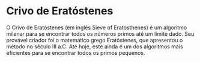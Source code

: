 # Crivo de Eratóstenes

O Crivo de Eratóstenes (em inglês Sieve of Eratosthenes) é um algoritmo milenar para se
encontrar todos os números primos até um limite dado. Seu provável criador foi o matemático
grego Eratóstenes, que apresentou o método no século III a.C. Até hoje, este ainda é um dos
algoritmos mais eficientes para se encontrar todos os primos pequenos.
